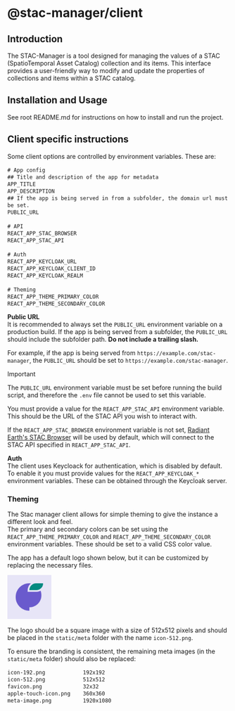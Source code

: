 # @stac-manager/client

## Introduction
The STAC-Manager is a tool designed for managing the values of a STAC (SpatioTemporal Asset Catalog) collection and its items. This interface provides a user-friendly way to modify and update the properties of collections and items within a STAC catalog.

## Installation and Usage
See root README.md for instructions on how to install and run the project.

## Client specific instructions

Some client options are controlled by environment variables. These are:
```
# App config
## Title and description of the app for metadata
APP_TITLE
APP_DESCRIPTION
## If the app is being served in from a subfolder, the domain url must be set.
PUBLIC_URL

# API
REACT_APP_STAC_BROWSER
REACT_APP_STAC_API

# Auth
REACT_APP_KEYCLOAK_URL
REACT_APP_KEYCLOAK_CLIENT_ID
REACT_APP_KEYCLOAK_REALM

# Theming
REACT_APP_THEME_PRIMARY_COLOR
REACT_APP_THEME_SECONDARY_COLOR
```

**Public URL**  
It is recommended to always set the `PUBLIC_URL` environment variable on a production build.
If the app is being served from a subfolder, the `PUBLIC_URL` should include the subfolder path. **Do not include a trailing slash.**

For example, if the app is being served from `https://example.com/stac-manager`, the `PUBLIC_URL` should be set to `https://example.com/stac-manager`.

> [!IMPORTANT]
> The `PUBLIC_URL` environment variable must be set before running the build script, and therefore the `.env` file cannot be used to set this variable.

You must provide a value for the `REACT_APP_STAC_API` environment variable. This should be the URL of the STAC API you wish to interact with.

If the `REACT_APP_STAC_BROWSER` environment variable is not set, [Radiant Earth's STAC Browser](https://radiantearth.github.io/stac-browser/) will be used by default, which will connect to the STAC API specified in `REACT_APP_STAC_API`.

**Auth**  
The client uses Keycloack for authentication, which is disabled by default. To
enable it you must provide values for the `REACT_APP_KEYCLOAK_*` environment variables. These can be obtained through the Keycloak server.

### Theming

The Stac manager client allows for simple theming to give the instance a different look and feel.  
The primary and secondary colors can be set using the `REACT_APP_THEME_PRIMARY_COLOR` and `REACT_APP_THEME_SECONDARY_COLOR` environment variables. These should be set to a valid CSS color value.

The app has a default logo shown below, but it can be customized by replacing the necessary files.

<img src='./static/meta/icon-512.png' alt='STAC Manager Logo' width='100px' />

The logo should be a square image with a size of 512x512 pixels and should be placed in the `static/meta` folder with the name `icon-512.png`.

To ensure the branding is consistent, the remaining meta images (in the `static/meta` folder) should also be replaced:
```
icon-192.png            192x192
icon-512.png            512x512
favicon.png             32x32
apple-touch-icon.png    360x360
meta-image.png          1920x1080
```
